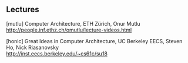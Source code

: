 ## Lectures

[mutlu] Computer Architecture, ETH Zürich, Onur Mutlu  
http://people.inf.ethz.ch/omutlu/lecture-videos.html

[honic] Great Ideas in Computer Architecture, UC Berkeley EECS, Steven Ho, Nick Riasanovsky  
http://inst.eecs.berkeley.edu/~cs61c/su18
